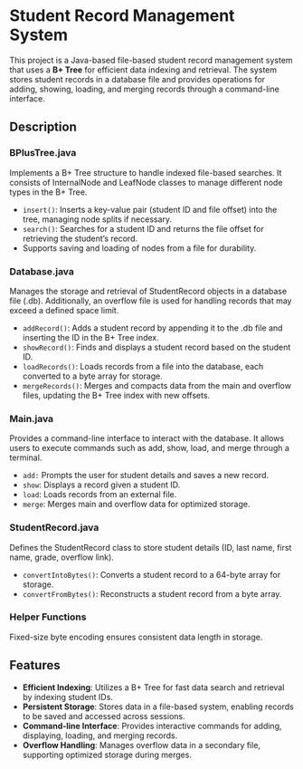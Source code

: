 # Student Record Management System

This project is a Java-based file-based student record management system that uses a **B+ Tree** for efficient data indexing and retrieval. 
The system stores student records in a database file and provides operations for adding, showing, loading, and merging records through a command-line interface.

## Description
### BPlusTree.java
Implements a B+ Tree structure to handle indexed file-based searches. It consists of InternalNode and LeafNode classes to manage different node types in the B+ Tree.
- `insert()`: Inserts a key-value pair (student ID and file offset) into the tree, managing node splits if necessary.
- `search()`: Searches for a student ID and returns the file offset for retrieving the student’s record.
- Supports saving and loading of nodes from a file for durability.

### Database.java
Manages the storage and retrieval of StudentRecord objects in a database file (.db). Additionally, an overflow file is used for handling records that may exceed a defined space limit.
- `addRecord()`: Adds a student record by appending it to the .db file and inserting the ID in the B+ Tree index.
- `showRecord()`: Finds and displays a student record based on the student ID.
- `loadRecords()`: Loads records from a file into the database, each converted to a byte array for storage.
- `mergeRecords()`: Merges and compacts data from the main and overflow files, updating the B+ Tree index with new offsets.

### Main.java
Provides a command-line interface to interact with the database. It allows users to execute commands such as add, show, load, and merge through a terminal.
- `add:` Prompts the user for student details and saves a new record.
- `show`: Displays a record given a student ID.
- `load`: Loads records from an external file.
- `merge`: Merges main and overflow data for optimized storage.

### StudentRecord.java
Defines the StudentRecord class to store student details (ID, last name, first name, grade, overflow link).
- `convertIntoBytes()`: Converts a student record to a 64-byte array for storage.
- `convertFromBytes()`: Reconstructs a student record from a byte array.

### Helper Functions
Fixed-size byte encoding ensures consistent data length in storage.

## Features

- **Efficient Indexing**: Utilizes a B+ Tree for fast data search and retrieval by indexing student IDs.
- **Persistent Storage**: Stores data in a file-based system, enabling records to be saved and accessed across sessions.
- **Command-line Interface**: Provides interactive commands for adding, displaying, loading, and merging records.
- **Overflow Handling**: Manages overflow data in a secondary file, supporting optimized storage during merges.

